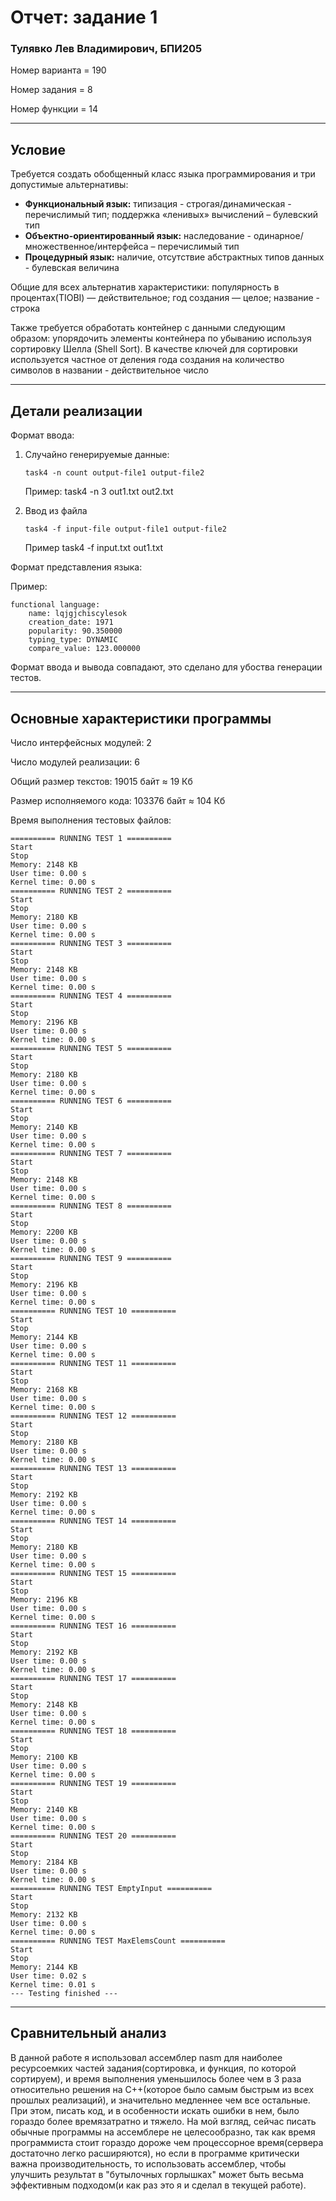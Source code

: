 # Отчет: задание 1
### Тулявко Лев Владимирович, БПИ205
Номер варианта = 190

Номер задания = 8

Номер функции = 14

---
## Условие
Требуется создать обобщенный класс языка программирования и
три допустимые альтернативы:
* **Функциональный язык:** типизация - строгая/динамическая - 
  перечислимый тип; поддержка «ленивых» вычислений – булевский тип
* **Объектно-ориентированный язык:** наследование - 
  одинарное/множественное/интерфейса – перечислимый тип
* **Процедурный язык:** наличие, отсутствие абстрактных типов данных - 
  булевская величина
  
Общие для всех альтернатив характеристики: популярность в 
процентах(TIOBI) — действительное; год создания — целое; название - строка

Также требуется обработать контейнер с данными следующим образом:
упорядочить элементы контейнера по убыванию используя
сортировку Шелла (Shell Sort). В качестве ключей для сортировки используется
частное от деления года создания на количество символов в
названии - действительное число

---
## Детали реализации

Формат ввода: 
1. Случайно генерируемые данные:
  
   `task4 -n count output-file1 output-file2`

   Пример: task4 -n 3 out1.txt out2.txt

2. Ввод из файла
  
   `task4 -f input-file output-file1 output-file2`

   Пример task4 -f input.txt out1.txt

Формат представления языка:

Пример:

    functional language:
        name: lqjgjchiscylesok
        creation_date: 1971
        popularity: 90.350000
        typing_type: DYNAMIC
        compare_value: 123.000000

Формат ввода и вывода совпадают, это сделано для убоства генерации тестов.

---

## Основные характеристики программы
Число интерфейсных модулей: 2

Число модулей реализации: 6

Общий размер текстов: 19015 байт $\approx$ 19 Кб

Размер исполняемого кода: 103376 байт $\approx$ 104 Кб

Время выполнения тестовых файлов: 

```
========== RUNNING TEST 1 ==========
Start
Stop
Memory: 2148 KB
User time: 0.00 s
Kernel time: 0.00 s
========== RUNNING TEST 2 ==========
Start
Stop
Memory: 2180 KB
User time: 0.00 s
Kernel time: 0.00 s
========== RUNNING TEST 3 ==========
Start
Stop
Memory: 2148 KB
User time: 0.00 s
Kernel time: 0.00 s
========== RUNNING TEST 4 ==========
Start
Stop
Memory: 2196 KB
User time: 0.00 s
Kernel time: 0.00 s
========== RUNNING TEST 5 ==========
Start
Stop
Memory: 2180 KB
User time: 0.00 s
Kernel time: 0.00 s
========== RUNNING TEST 6 ==========
Start
Stop
Memory: 2140 KB
User time: 0.00 s
Kernel time: 0.00 s
========== RUNNING TEST 7 ==========
Start
Stop
Memory: 2148 KB
User time: 0.00 s
Kernel time: 0.00 s
========== RUNNING TEST 8 ==========
Start
Stop
Memory: 2200 KB
User time: 0.00 s
Kernel time: 0.00 s
========== RUNNING TEST 9 ==========
Start
Stop
Memory: 2196 KB
User time: 0.00 s
Kernel time: 0.00 s
========== RUNNING TEST 10 ==========
Start
Stop
Memory: 2144 KB
User time: 0.00 s
Kernel time: 0.00 s
========== RUNNING TEST 11 ==========
Start
Stop
Memory: 2168 KB
User time: 0.00 s
Kernel time: 0.00 s
========== RUNNING TEST 12 ==========
Start
Stop
Memory: 2180 KB
User time: 0.00 s
Kernel time: 0.00 s
========== RUNNING TEST 13 ==========
Start
Stop
Memory: 2192 KB
User time: 0.00 s
Kernel time: 0.00 s
========== RUNNING TEST 14 ==========
Start
Stop
Memory: 2180 KB
User time: 0.00 s
Kernel time: 0.00 s
========== RUNNING TEST 15 ==========
Start
Stop
Memory: 2196 KB
User time: 0.00 s
Kernel time: 0.00 s
========== RUNNING TEST 16 ==========
Start
Stop
Memory: 2192 KB
User time: 0.00 s
Kernel time: 0.00 s
========== RUNNING TEST 17 ==========
Start
Stop
Memory: 2148 KB
User time: 0.00 s
Kernel time: 0.00 s
========== RUNNING TEST 18 ==========
Start
Stop
Memory: 2100 KB
User time: 0.00 s
Kernel time: 0.00 s
========== RUNNING TEST 19 ==========
Start
Stop
Memory: 2140 KB
User time: 0.00 s
Kernel time: 0.00 s
========== RUNNING TEST 20 ==========
Start
Stop
Memory: 2184 KB
User time: 0.00 s
Kernel time: 0.00 s
========== RUNNING TEST EmptyInput ==========
Start
Stop
Memory: 2132 KB
User time: 0.00 s
Kernel time: 0.00 s
========== RUNNING TEST MaxElemsCount ==========
Start
Stop
Memory: 2144 KB
User time: 0.02 s
Kernel time: 0.01 s
--- Testing finished ---  
```
---
## Сравнительный анализ
В данной работе я использовал ассемблер nasm для наиболее ресурсоемких частей задания(сортировка, и функция, по которой сортируем), и время выполнения уменьшилось более чем в 3 раза относительно решения на C++(которое было самым быстрым из всех прошлых реализаций), и значительно медленнее чем все остальные. При этом, писать код, и в особенности искать ошибки в нем, было гораздо более времязатратно и тяжело. На мой взгляд, сейчас писать обычные программы на ассемблере не целесообразно, так как время программиста стоит гораздо дороже чем процессорное время(сервера достаточно легко расширяются), но если в программе критически важна производительность, то использовать ассемблер, чтобы улучшить результат в "бутылочных горлышках" может быть весьма эффективным подходом(и как раз это я и сделал в текущей работе). 

